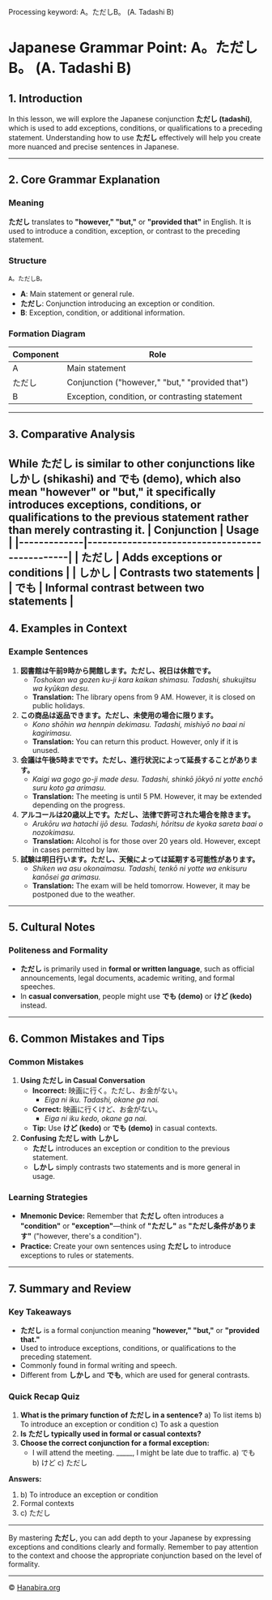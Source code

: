 Processing keyword: A。ただしB。 (A. Tadashi B)
# Japanese Grammar Point: A。ただしB。 (A. Tadashi B)

## 1. Introduction
In this lesson, we will explore the Japanese conjunction **ただし (tadashi)**, which is used to add exceptions, conditions, or qualifications to a preceding statement. Understanding how to use **ただし** effectively will help you create more nuanced and precise sentences in Japanese.

---
## 2. Core Grammar Explanation
### Meaning
**ただし** translates to **"however," "but,"** or **"provided that"** in English. It is used to introduce a condition, exception, or contrast to the preceding statement.
### Structure
```
A。ただしB。
```
- **A**: Main statement or general rule.
- **ただし**: Conjunction introducing an exception or condition.
- **B**: Exception, condition, or additional information.
### Formation Diagram
| Component | Role                                         |
|-----------|----------------------------------------------|
| A         | Main statement                               |
| ただし     | Conjunction ("however," "but," "provided that") |
| B         | Exception, condition, or contrasting statement |
---
## 3. Comparative Analysis
While **ただし** is similar to other conjunctions like **しかし (shikashi)** and **でも (demo)**, which also mean "however" or "but," it specifically introduces exceptions, conditions, or qualifications to the previous statement rather than merely contrasting it.
| Conjunction | Usage                                         |
|-------------|-----------------------------------------------|
| ただし       | Adds exceptions or conditions                  |
| しかし       | Contrasts two statements                      |
| でも         | Informal contrast between two statements       |
---
## 4. Examples in Context
### Example Sentences
1. **図書館は午前9時から開館します。ただし、祝日は休館です。**
   - *Toshokan wa gozen ku-ji kara kaikan shimasu. Tadashi, shukujitsu wa kyūkan desu.*
   - **Translation:** The library opens from 9 AM. However, it is closed on public holidays.
2. **この商品は返品できます。ただし、未使用の場合に限ります。**
   - *Kono shōhin wa hennpin dekimasu. Tadashi, mishiyō no baai ni kagirimasu.*
   - **Translation:** You can return this product. However, only if it is unused.
3. **会議は午後5時までです。ただし、進行状況によって延長することがあります。**
   - *Kaigi wa gogo go-ji made desu. Tadashi, shinkō jōkyō ni yotte enchō suru koto ga arimasu.*
   - **Translation:** The meeting is until 5 PM. However, it may be extended depending on the progress.
4. **アルコールは20歳以上です。ただし、法律で許可された場合を除きます。**
   - *Arukōru wa hatachi ijō desu. Tadashi, hōritsu de kyoka sareta baai o nozokimasu.*
   - **Translation:** Alcohol is for those over 20 years old. However, except in cases permitted by law.
5. **試験は明日行います。ただし、天候によっては延期する可能性があります。**
   - *Shiken wa asu okonaimasu. Tadashi, tenkō ni yotte wa enkisuru kanōsei ga arimasu.*
   - **Translation:** The exam will be held tomorrow. However, it may be postponed due to the weather.
---
## 5. Cultural Notes
### Politeness and Formality
- **ただし** is primarily used in **formal or written language**, such as official announcements, legal documents, academic writing, and formal speeches.
- In **casual conversation**, people might use **でも (demo)** or **けど (kedo)** instead.
---
## 6. Common Mistakes and Tips
### Common Mistakes
1. **Using ただし in Casual Conversation**
   - **Incorrect:** 映画に行く。ただし、お金がない。
     - *Eiga ni iku. Tadashi, okane ga nai.*
   - **Correct:** 映画に行くけど、お金がない。
     - *Eiga ni iku kedo, okane ga nai.*
   - **Tip:** Use **けど (kedo)** or **でも (demo)** in casual contexts.
2. **Confusing ただし with しかし**
   - **ただし** introduces an exception or condition to the previous statement.
   - **しかし** simply contrasts two statements and is more general in usage.
### Learning Strategies
- **Mnemonic Device:** Remember that **ただし** often introduces a **"condition"** or **"exception"**—think of **"ただし"** as **"ただし条件があります"** ("however, there's a condition").
- **Practice:** Create your own sentences using **ただし** to introduce exceptions to rules or statements.
---
## 7. Summary and Review
### Key Takeaways
- **ただし** is a formal conjunction meaning **"however," "but,"** or **"provided that."**
- Used to introduce exceptions, conditions, or qualifications to the preceding statement.
- Commonly found in formal writing and speech.
- Different from **しかし** and **でも**, which are used for general contrasts.
### Quick Recap Quiz
1. **What is the primary function of ただし in a sentence?**
   a) To list items
   b) To introduce an exception or condition
   c) To ask a question
2. **Is ただし typically used in formal or casual contexts?**
3. **Choose the correct conjunction for a formal exception:**
   - I will attend the meeting. _____, I might be late due to traffic.
   a) でも
   b) けど
   c) ただし
   
**Answers:**
1. b) To introduce an exception or condition
2. Formal contexts
3. c) ただし
---
By mastering **ただし**, you can add depth to your Japanese by expressing exceptions and conditions clearly and formally. Remember to pay attention to the context and choose the appropriate conjunction based on the level of formality.


---

© [Hanabira.org](https://hanabira.org)
